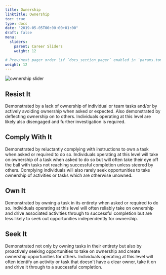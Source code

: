 ```yaml
---
title: Ownership
linktitle: Ownership
toc: true
type: docs
date: "2019-05-05T00:00:00+01:00"
draft: false
menu:
  sliders:
    parent: Career Sliders
    weight: 12

# Prev/next pager order (if `docs_section_pager` enabled in `params.toml`)
weight: 12
---
```


![ownership slider](../ownership-slider.svg)

## Resist It

Demonstrated by a lack of ownership of individual or team tasks and/or by actively avoiding ownership when asked or expected. Also demonstrated by deflecting ownership on to others. Individuals operating at this level are likely also disengaged and further investigation is required.

## Comply With It

Demonstrated by reluctantly complying with instructions to own a task when asked or required to do so. Individuals operating at this level will take on ownership of a task when asked to do so but will often take their eye off the ball with tasks not reaching successful completion unless steered by others. Complying individuals will also rarely seek opportunities to take ownership of activities or tasks which are otherwise unowned.

## Own It

Demonstrated by owning a task in its entirety when asked or required to do so. Individuals operating at this level will often reliably take on ownership and drive associated activities through to successful completion but are less likely to seek out opportunities independently for ownership.

## Seek It

Demonstrated not only by owning tasks in their entirety but also by proactively seeking opportunities to take on ownership and create ownership opportunities for others. Individuals operating at this level will often identify an activity or task that doesn't have a clear owner, take it on and drive it through to a successful completion.
